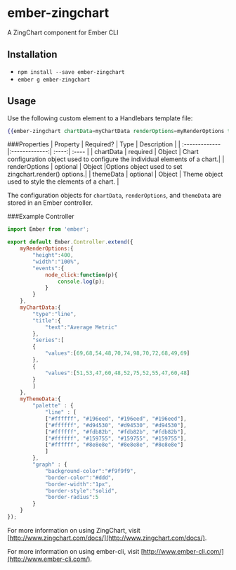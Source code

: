 # ember-zingchart 

A ZingChart component for Ember CLI 

## Installation 

* `npm install --save ember-zingchart`
* `ember g ember-zingchart`

## Usage

Use the following custom element to a Handlebars template file:

```handlebars
{{ember-zingchart chartData=myChartData renderOptions=myRenderOptions themeData=myThemeData}}
```

###Properties
|    Property   |    Required?  | Type | Description  |
| :------------- |:-------------:| :----:| :---- |
| chartData | required | Object | Chart configuration object used to configure the individual elements of a chart.|
| renderOptions | optional | Object |Options object used to set zingchart.render() options.|
| themeData | optional | Object | Theme object used to style the elements of a chart. |

The configuration objects for `chartData`, `renderOptions`, and `themeData` are stored in an Ember controller.

###Example Controller

```javascript
import Ember from 'ember';

export default Ember.Controller.extend({
	myRenderOptions:{
		"height":400,
		"width":"100%",
		"events":{
			node_click:function(p){
				console.log(p);
			}
		}
	},
	myChartData:{
		"type":"line",
		"title":{
			"text":"Average Metric"
		},
		"series":[
		{
			"values":[69,68,54,48,70,74,98,70,72,68,49,69]
		},
		{
			"values":[51,53,47,60,48,52,75,52,55,47,60,48]
		}
		]
	},
	myThemeData:{
		"palette" : {
			"line" : [
			["#ffffff", "#196eed", "#196eed", "#196eed"],
			["#ffffff", "#d94530", "#d94530", "#d94530"],
			["#ffffff", "#fdb82b", "#fdb82b", "#fdb82b"],
			["#ffffff", "#159755", "#159755", "#159755"],
			["#ffffff", "#8e8e8e", "#8e8e8e", "#8e8e8e"]
			]
		},
		"graph" : {
			"background-color":"#f9f9f9",
			"border-color":"#ddd",
			"border-width":"1px",
			"border-style":"solid",
			"border-radius":5
		}
	} 
});
```

For more information on using ZingChart, visit [http://www.zingchart.com/docs/](http://www.zingchart.com/docs/).

For more information on using ember-cli, visit [http://www.ember-cli.com/](http://www.ember-cli.com/). 

